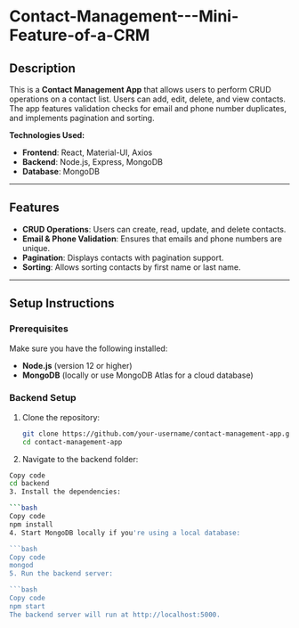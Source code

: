 # Contact-Management---Mini-Feature-of-a-CRM

## Description

This is a **Contact Management App** that allows users to perform CRUD operations on a contact list. Users can add, edit, delete, and view contacts. The app features validation checks for email and phone number duplicates, and implements pagination and sorting.

**Technologies Used:**
- **Frontend**: React, Material-UI, Axios
- **Backend**: Node.js, Express, MongoDB
- **Database**: MongoDB

---

## Features
- **CRUD Operations**: Users can create, read, update, and delete contacts.
- **Email & Phone Validation**: Ensures that emails and phone numbers are unique.
- **Pagination**: Displays contacts with pagination support.
- **Sorting**: Allows sorting contacts by first name or last name.

---

## Setup Instructions

### Prerequisites
Make sure you have the following installed:
- **Node.js** (version 12 or higher)
- **MongoDB** (locally or use MongoDB Atlas for a cloud database)

### Backend Setup

1. Clone the repository:
   ```bash
   git clone https://github.com/your-username/contact-management-app.git
   cd contact-management-app
2. Navigate to the backend folder:

```bash
Copy code
cd backend
3. Install the dependencies:

```bash
Copy code
npm install
4. Start MongoDB locally if you're using a local database:

```bash
Copy code
mongod
5. Run the backend server:

```bash
Copy code
npm start
The backend server will run at http://localhost:5000.


